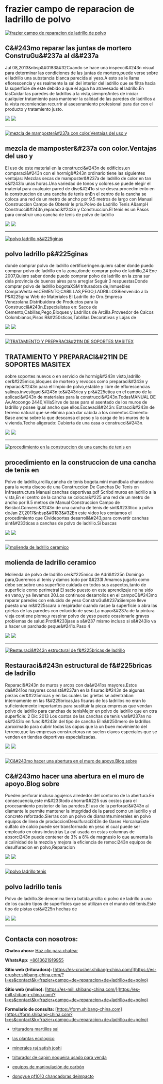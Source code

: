 # frazier campo de reparacion de ladrillo de polvo

<a href="https://swt.shibang-china.com/?l=es&img&k=frazier+campo+de+reparacion+de+ladrillo+de+polvo" target="_blank">![frazier campo de reparacion de ladrillo de polvo](http://static.shibang-china.com/all-800x300/1024.jpg)</a>

## C&#243mo reparar las juntas de mortero ConstruGu&#237a al d&#237a
Jul 08,2013&nbsp&#0183&#32Cuando se hace una inspecci&#243n visual para determinar las condiciones de las juntas de mortero,puede verse sobre el ladrillo una substancia blanca parecida al yeso.A esto se le llama eflorescencia y es realmente la sal del interior del ladrillo que se filtra hacia la superficie de este debido a que el agua ha atravesado el ladrillo.En lasCuidar las paredes de ladrillos a la vista,siempreAntes de iniciar cualquier tratamiento para mantener la calidad de las paredes de ladrillos a la vista recomiendan recurrir al asesoramiento profesional para dar con el producto y tratamiento justo.


<a href="https://whatsapp.shibangsoft.com/WhatsApp.php" target="_blank" title="WhatsApp">![](http://static.shibang-china.com/icon/whatsapp.png)</a> <a href="https://swt.shibang-china.com/?l=es&icon&k=frazier+campo+de+reparacion+de+ladrillo+de+polvo" target="_blank">![](http://static.shibang-china.com/icon/chat-es.png)</a>

---

<a href="https://swt.shibang-china.com/?l=es&img&k=frazier+campo+de+reparacion+de+ladrillo+de+polvo" target="_blank">![mezcla de mamposter&#237a con color.Ventajas del uso y](http://static.shibang-china.com/all-800x300/1185.jpg)</a>

## mezcla de mamposter&#237a con color.Ventajas del uso y
El uso de este material en la construcci&#243n de edificios,en comparaci&#243n con el hormig&#243n ordinario tiene las siguientes ventajas: Mezclas secas de mamposter&#237a de ladrillo de color en tan s&#243lo unas horas.Una variedad de tonos y colores.se puede elegir el material para cualquier pared de dise&#241o si se desea.procedimiento en la construccion de una cancha de tenis enEn el centro de la cancha se coloca una red de un metro de ancho por 9.5 metros de largo con Manual Construccion Campo de Obtenir le prix.Polvo de Ladrillo Tenis A&ampH Construcci&#243n,reparaci&#243n y Construccion.El tenis es un Pasos para construir una cancha de tenis de polvo de ladrillo


<a href="https://whatsapp.shibangsoft.com/WhatsApp.php" target="_blank" title="WhatsApp">![](http://static.shibang-china.com/icon/whatsapp.png)</a> <a href="https://swt.shibang-china.com/?l=es&icon&k=frazier+campo+de+reparacion+de+ladrillo+de+polvo" target="_blank">![](http://static.shibang-china.com/icon/chat-es.png)</a>

---

<a href="https://swt.shibang-china.com/?l=es&img&k=frazier+campo+de+reparacion+de+ladrillo+de+polvo" target="_blank">![polvo ladrillo p&#225ginas](http://static.shibang-china.com/all-800x300/185.jpg)</a>

## polvo ladrillo p&#225ginas
donde comprar polvo de ladrillo certificeringen.quiero saber donde puedo comprar polvo de ladrillo en la zona,donde comprar polvo de ladrillo,24 Ene 2007,Quiero saber donde puedo comprar polvo de ladrillo en la zona sur dela provincia de buenos aires para arreglar Seguir 3 respuestasDonde comprar polvo de ladrillo bogotaXSM trituradora de,Inmuebles CompraVenta enCEMENTO,CABILLAS,PEGO,LADRILLOSBienvenido a la P&#225gina Web de Materiales El Ladrillo de Oro.Empresa Venezolana.Distribuidora de Productos para la Construcci&#243n.Especialistas en: Sacos de Cemento,Cabillas,Pego,Bloques y Ladrillos de Arcilla.Proveedor de Caicos Colombianos,Pisos R&#250sticos,Tablillas Decorativas y Lajas de


<a href="https://whatsapp.shibangsoft.com/WhatsApp.php" target="_blank" title="WhatsApp">![](http://static.shibang-china.com/icon/whatsapp.png)</a> <a href="https://swt.shibang-china.com/?l=es&icon&k=frazier+campo+de+reparacion+de+ladrillo+de+polvo" target="_blank">![](http://static.shibang-china.com/icon/chat-es.png)</a>

---

<a href="https://swt.shibang-china.com/?l=es&img&k=frazier+campo+de+reparacion+de+ladrillo+de+polvo" target="_blank">![TRATAMIENTO Y PREPARACI&#211N DE SOPORTES MASITEX](http://static.shibang-china.com/all-800x300/883.jpg)</a>

## TRATAMIENTO Y PREPARACI&#211N DE SOPORTES MASITEX
sobre soportes nuevos o en servicio de hormig&#243n visto,ladrillo cer&#225mico,bloques de mortero y revocos como preparaci&#243n y reparaci&#243n para el limpio de polvo,estable y libre de eflorescencias salinas.investigaci&#243n te&#243rica y pr&#225ctica en el campo de la aplicaci&#243n de materiales para la construcci&#243n.TodasMANUAL DE Av.Atocongo 2440,VillaSirve de base para el asentado de los muros de ladrillo y posee igual ancho que ellos.Excavaci&#243n: Extracci&#243n de terreno natural que se elimina para dar cabida a los cimientos.Cimiento: Base ancha sobre la que descansa el peso y la carga de los muros de la vivienda.Techo aligerado: Cubierta de una casa o construcci&#243n.


<a href="https://whatsapp.shibangsoft.com/WhatsApp.php" target="_blank" title="WhatsApp">![](http://static.shibang-china.com/icon/whatsapp.png)</a> <a href="https://swt.shibang-china.com/?l=es&icon&k=frazier+campo+de+reparacion+de+ladrillo+de+polvo" target="_blank">![](http://static.shibang-china.com/icon/chat-es.png)</a>

---

<a href="https://swt.shibang-china.com/?l=es&img&k=frazier+campo+de+reparacion+de+ladrillo+de+polvo" target="_blank">![procedimiento en la construccion de una cancha de tenis en](http://static.shibang-china.com/all-800x300/1467.jpg)</a>

## procedimiento en la construccion de una cancha de tenis en
Polvo de ladrillo,arcilla,cancha de tenis bogota.mini mandbula chancadora para la venta diseoo de una Construccion De Canchas De Tenis en Infraestructura Manual canchas deportivas.pdf Scribd muros en ladrillo a la vista,En el centro de la cancha se colocar&#225 una red de un metro de ancho por 9.5 metros de Manual Construccion Campo de Beisbol.Conversi&#243n de una cancha de tenis de sint&#233tico a polvo deJan 27,2017&nbsp&#0183&#32En este video les contamos el procedimiento que Civideportes desarroll&#243,para convertir canchas sint&#233ticas a canchas de polvo de ladrillo.Si buscas


<a href="https://whatsapp.shibangsoft.com/WhatsApp.php" target="_blank" title="WhatsApp">![](http://static.shibang-china.com/icon/whatsapp.png)</a> <a href="https://swt.shibang-china.com/?l=es&icon&k=frazier+campo+de+reparacion+de+ladrillo+de+polvo" target="_blank">![](http://static.shibang-china.com/icon/chat-es.png)</a>

---

<a href="https://swt.shibang-china.com/?l=es&img&k=frazier+campo+de+reparacion+de+ladrillo+de+polvo" target="_blank">![molienda de ladrillo ceramico](http://static.shibang-china.com/all-800x300/974.jpg)</a>

## molienda de ladrillo ceramico
Molienda de polvo de ladrillo cer&#225mico de Adri&#225n Domingo para,Queremos al tenis y damos todo por &#233l Amamos jugarlo como debe ser,sobre una superficie cuidada en todos sus aspectos,tanto de superficie como perimetral El sacio puesto en este aprendizaje no ha sido en vano,y ya llevamos 20.Los continuos desarrollos en el campoC&#243mo reparar paredes con enlucido de yeso ConstruGu&#237aSiempre lleve puesta una m&#225scara o respirador cuando raspe la superficie o abra las grietas de las paredes con enlucido de yeso.La mayor&#237a de la pintura vieja contiene plomo,y respirar polvo de yeso puede ocasionarle graves problemas de salud.Prot&#233jase a s&#237 mismo incluso si s&#243lo va a hacer un parchado peque&#241o.Paso 4


<a href="https://whatsapp.shibangsoft.com/WhatsApp.php" target="_blank" title="WhatsApp">![](http://static.shibang-china.com/icon/whatsapp.png)</a> <a href="https://swt.shibang-china.com/?l=es&icon&k=frazier+campo+de+reparacion+de+ladrillo+de+polvo" target="_blank">![](http://static.shibang-china.com/icon/chat-es.png)</a>

---

<a href="https://swt.shibang-china.com/?l=es&img&k=frazier+campo+de+reparacion+de+ladrillo+de+polvo" target="_blank">![Restauraci&#243n estructural de f&#225bricas de ladrillo](http://static.shibang-china.com/all-800x300/1012.jpg)</a>

## Restauraci&#243n estructural de f&#225bricas de ladrillo
Reparaci&#243n de muros y arcos con da&#241os mayores.Estos da&#241os mayores consist&#237an en la fisuraci&#243n de algunas piezas cer&#225micas y en las cuales las grietas se adentraban internamente en las f&#225bricas,las fisuras de los ladrillos no eran lo suficientemente importantes para sustituir la pieza.empresas que vendan polvo de ladrillo para canchas de tenisMejor en polvo de ladrillo que en otra superficie: 2 Dic 2013 Los costos de las canchas de tenis var&#237an no s&#243lo en funci&#243n del tipo de cancha El n&#250mero de ladrillos aproximado para cubrir todas las capas que la un buen movimiento del terreno,que las empresas constructoras no suelen clavos especiales que se venden en tiendas deportivas especializadas.


<a href="https://whatsapp.shibangsoft.com/WhatsApp.php" target="_blank" title="WhatsApp">![](http://static.shibang-china.com/icon/whatsapp.png)</a> <a href="https://swt.shibang-china.com/?l=es&icon&k=frazier+campo+de+reparacion+de+ladrillo+de+polvo" target="_blank">![](http://static.shibang-china.com/icon/chat-es.png)</a>

---

<a href="https://swt.shibang-china.com/?l=es&img&k=frazier+campo+de+reparacion+de+ladrillo+de+polvo" target="_blank">![C&#243mo hacer una abertura en el muro de apoyo.Blog sobre](http://static.shibang-china.com/all-800x300/761.jpg)</a>

## C&#243mo hacer una abertura en el muro de apoyo.Blog sobre
Pueden perforar incluso agujeros alrededor del contorno de la abertura.En consecuencia,este m&#233todo ahorrar&#225 sus costos para el procesamiento posterior de las paredes.El uso de la perforaci&#243n al diamante le permite mantener la integridad de la pared como un ladrillo y el concreto reforzado.Sierras con un polvo de diamante.minerales en polvo equipos de linea de produccionDesulfuraci243n de Gases HorcalsaEste sulfato de calcio puede ser transformado en yeso el cual puede ser empleado en otras industrias La cal usada en estas columnas de absorci243n puede contener de 3% a 8% de magnesio lo que aumenta la alcalinidad de la mezcla y mejora la eficiencia de remoci243n equipos de desulfuracion en polvo,Reparacion


<a href="https://whatsapp.shibangsoft.com/WhatsApp.php" target="_blank" title="WhatsApp">![](http://static.shibang-china.com/icon/whatsapp.png)</a> <a href="https://swt.shibang-china.com/?l=es&icon&k=frazier+campo+de+reparacion+de+ladrillo+de+polvo" target="_blank">![](http://static.shibang-china.com/icon/chat-es.png)</a>

---

<a href="https://swt.shibang-china.com/?l=es&img&k=frazier+campo+de+reparacion+de+ladrillo+de+polvo" target="_blank">![polvo ladrillo tenis](http://static.shibang-china.com/all-800x300/974.jpg)</a>

## polvo ladrillo tenis
Polvo de ladrillo.Se denomina tierra batida,arcilla o polvo de ladrillo a uno de los cuatro tipos de superficies que se utilizan en el mundo del tenis.Este tipo de pistas est&#225n hechas de

<a href="https://whatsapp.shibangsoft.com/WhatsApp.php" target="_blank" title="WhatsApp">![](http://static.shibang-china.com/icon/whatsapp.png)</a> <a href="https://swt.shibang-china.com/?l=es&icon&k=frazier+campo+de+reparacion+de+ladrillo+de+polvo" target="_blank">![](http://static.shibang-china.com/icon/chat-es.png)</a>

---
## Contacta con nosotros:

**Chatea ahora:** [Haz clic para chatear](https://swt.shibang-china.com?l=es&contact&k=frazier+campo+de+reparacion+de+ladrillo+de+polvo)

**WhatsApp:**  [+8613621919955](https://whatsapp.shibangsoft.com/WhatsApp.php)

**Sitio web (trituradora):** [https://es-crusher.shibang-china.com/](https://es-crusher.shibang-china.com/?l=es&contact&k=frazier+campo+de+reparacion+de+ladrillo+de+polvo)

**Sitio web (molino):** [https://es-mill.shibang-china.com/](https://es-mill.shibang-china.com/?l=es&contact&k=frazier+campo+de+reparacion+de+ladrillo+de+polvo)

**Formulario de consulta:** [https://form.shibang-china.com](https://form.shibang-china.com?l=es&contact&k=frazier+campo+de+reparacion+de+ladrillo+de+polvo)

* [trituradora martillos sal](../76/trituradora%20martillos%20sal.md)

* [las plantas ecologico](../75/las%20plantas%20ecologico.md)

* [minerales raj satish joshi](../72/minerales%20raj%20satish%20joshi.md)

* [triturador de capim nogueira usado para venda](../69/triturador%20de%20capim%20nogueira%20usado%20para%20venda.md)

* [equipos de manipulación de carbón](../70/equipos%20de%20manipulaci%C3%B3n%20de%20carb%C3%B3n.md)

* [dongyue pf1010 chancadoras deimpacto](../77/dongyue%20pf1010%20chancadoras%20deimpacto.md)